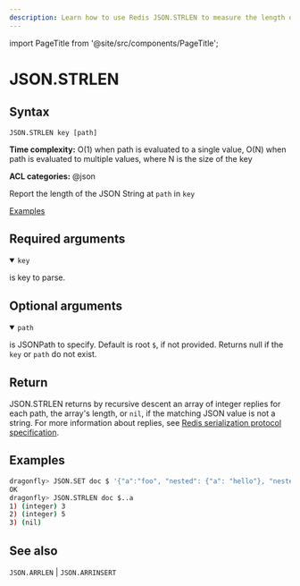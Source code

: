 ```yaml
---
description: Learn how to use Redis JSON.STRLEN to measure the length of a string in a JSON document.
---
```

import PageTitle from '@site/src/components/PageTitle';

# JSON.STRLEN

<PageTitle title="Redis JSON.STRLEN Command (Documentation) | Dragonfly" />

## Syntax

    JSON.STRLEN key [path]

**Time complexity:** O(1) when path is evaluated to a single value, O(N) when path is evaluated to multiple values, where N is the size of the key

**ACL categories:** @json

Report the length of the JSON String at `path` in `key`

[Examples](#examples)

## Required arguments

<details open><summary><code>key</code></summary> 

is key to parse.
</details>

## Optional arguments

<details open><summary><code>path</code></summary> 

is JSONPath to specify. Default is root `$`, if not provided. Returns null if the `key` or `path` do not exist.
</details>

## Return

JSON.STRLEN returns by recursive descent an array of integer replies for each path, the array's length, or `nil`, if the matching JSON value is not a string.
For more information about replies, see [Redis serialization protocol specification](https://redis.io/docs/reference/protocol-spec). 

## Examples

``` bash
dragonfly> JSON.SET doc $ '{"a":"foo", "nested": {"a": "hello"}, "nested2": {"a": 31}}'
OK
dragonfly> JSON.STRLEN doc $..a
1) (integer) 3
2) (integer) 5
3) (nil)
```

## See also

`JSON.ARRLEN` | `JSON.ARRINSERT` 
